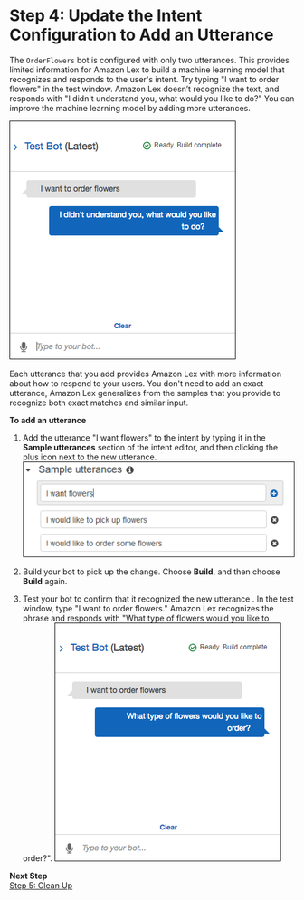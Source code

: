 # Step 4: Update the Intent Configuration to Add an Utterance

 The `OrderFlowers` bot is configured with only two utterances\. This provides limited information for Amazon Lex to build a machine learning model that recognizes and responds to the user's intent\. Try typing "I want to order flowers" in the test window\. Amazon Lex doesn’t recognize the text, and responds with "I didn't understand you, what would you like to do?" You can improve the machine learning model by adding more utterances\.

![\[Test window shows missed utterance\]](../images/gs1-120.png)

Each utterance that you add provides Amazon Lex with more information about how to respond to your users\. You don't need to add an exact utterance, Amazon Lex generalizes from the samples that you provide to recognize both exact matches and similar input\.

**To add an utterance**

1. Add the utterance "I want flowers" to the intent by typing it in the **Sample utterances** section of the intent editor, and then clicking the plus icon next to the new utterance\.
![\[Intent editor with the new utterance.\]](../images/gs1-130.png)

1.  Build your bot to pick up the change\. Choose **Build**, and then choose **Build** again\.

1. Test your bot to confirm that it recognized the new utterance \. In the test window, type "I want to order flowers\." Amazon Lex recognizes the phrase and responds with "What type of flowers would you like to order?"\.
![\[The intent editor recognizes the new utterance.\]](../images/gs1-140.png)

**Next Step**  
[Step 5: Clean Up](ex1-step5.md)
